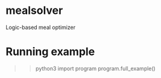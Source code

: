 # mealsolver
Logic-based meal optimizer

# Running example
>> python3
import program
program.full_example()
